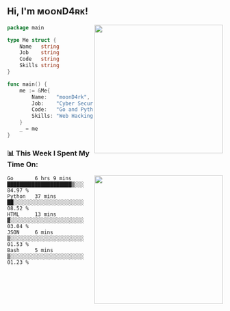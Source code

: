 <h2> Hi, I'm ᴍᴏᴏɴD4ʀᴋ!</h2>
<img align='right' src="https://github-readme-stats.vercel.app/api?username=moond4rk&show_icons=true&theme=radical" width="300">


```go
package main

type Me struct {
	Name   string
	Job    string
	Code   string
	Skills string
}

func main() {
	me := &Me{
		Name:   "moonD4rk",
		Job:    "Cyber Security Engineer",
		Code:   "Go and Python and Others",
		Skills: "Web Hacking ^o^",
	}
	_ = me
}
```



<h3>📊 This Week I Spent My Time On:</h3>
<img align='right' src="https://spotify-github-profile.vercel.app/api/view?uid=dayjackson56081&cover_image=true&theme=novatorem" width="300">

<!--START_SECTION:waka-->
```text
Go       6 hrs 9 mins    █████████████████████▒░░░   84.97 % 
Python   37 mins         ██░░░░░░░░░░░░░░░░░░░░░░░   08.52 % 
HTML     13 mins         ▓░░░░░░░░░░░░░░░░░░░░░░░░   03.04 % 
JSON     6 mins          ▒░░░░░░░░░░░░░░░░░░░░░░░░   01.53 % 
Bash     5 mins          ▒░░░░░░░░░░░░░░░░░░░░░░░░   01.23 % 
```
<!--END_SECTION:waka-->

